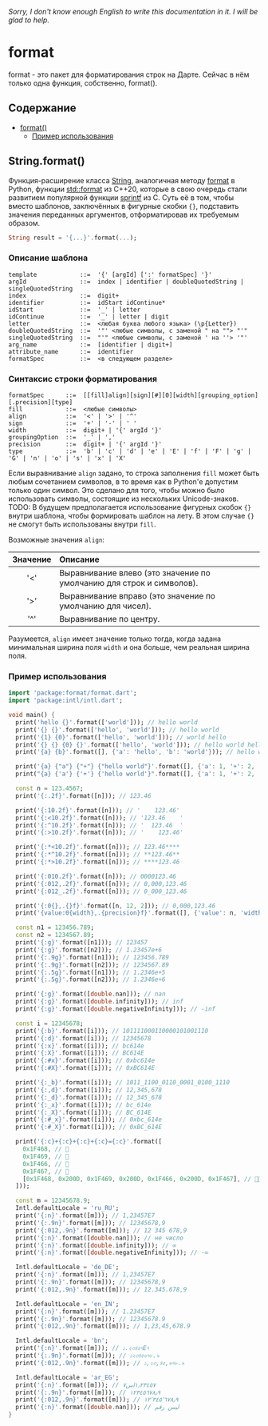 _Sorry, I don't know enough English to write this documentation in it. I will
be glad to help._

# format

format - это пакет для форматирования строк на Дарте. Сейчас в нём только одна
функция, собственно, format().

## Содержание
- [format()](#stringformat)
    - [Пример использования](#пример-использования)

## String.format()

Функция-расширение класса [String](https://api.dart.dev/stable/dart-core/String-class.html),
аналогичная методу [format](https://docs.python.org/3/library/string.html#format-string-syntax)
в Python, функции [std::format](https://en.cppreference.com/w/cpp/utility/format/format)
из С++20, которые в свою очередь стали развитием популярной функции [sprintf](https://en.cppreference.com/w/c/io/fprintf)
из C. Суть её в том, чтобы вместо шаблонов, заключённых в фигурные скобки `{}`,
подставить значения переданных аргументов, отформатировав их требуемым образом.

```dart
String result = '{...}'.format(...);
```

### Описание шаблона

```
template            ::=  '{' [argId] [':' formatSpec] '}'
argId               ::=  index | identifier | doubleQuotedString | singleQuotedString
index               ::=  digit+
identifier          ::=  idStart idContinue*
idStart             ::=  '_' | letter
idContinue          ::=  '_' | letter | digit
letter              ::=  <любая буква любого языка> (\p{Letter})
doubleQuotedString  ::=  '"' <любые символы, с заменой " на ""> "'"
singleQuotedString  ::=  "'" <любые символы, с заменой ' на ''> '"'
arg_name            ::=  [identifier | digit+]
attribute_name      ::=  identifier
formatSpec          ::=  <в следующем разделе>
```

### Синтаксис строки форматирования

```
formatSpec      ::=  [[fill]align][sign][#][0][width][grouping_option][.precision][type]
fill            ::=  <любые символы>
align           ::=  '<' | '>' | '^'
sign            ::=  '+' | '-' | ' '
width           ::=  digit+ | '{' argId '}'
groupingOption  ::=  '_' | ','
precision       ::=  digit+ | '{' argId '}'
type            ::=  'b' | 'c' | 'd' | 'e' | 'E' | 'f' | 'F' | 'g' | 'G' | 'n' | 'o' | 's' | 'x' | 'X'
```

Если выравнивание `align` задано, то строка заполнения `fill` может быть любым
сочетанием символов, в то время как в Python'е допустим только один символ. Это
сделано для того, чтобы можно было использовать символы, состоящие из нескольких
Unicode-знаков. TODO: В будущем предполагается использование фигурных скобок
`{}` внутри шаблона, чтобы формировать шаблон на лету. В этом случае `{}`
не смогут быть использованы внутри `fill`.

Возможные значения `align`:

| Значение | Описание
| :------: | :-------
| '<'      | Выравнивание влево (это значение по умолчанию для строк и символов).
| '>'      | Выравнивание вправо (это значение по умолчанию для чисел).
| '^'      | Выравнивание по центру.

Разумеется, `align` имеет значение только тогда, когда задана минимальная ширина
поля `width` и она больше, чем реальная ширина поля.

### Пример использования

```dart
import 'package:format/format.dart';
import 'package:intl/intl.dart';

void main() {
  print('hello {}'.format(['world'])); // hello world
  print('{} {}'.format(['hello', 'world'])); // hello world
  print('{1} {0}'.format(['hello', 'world'])); // world hello
  print('{} {} {0} {}'.format(['hello', 'world'])); // hello world hello world
  print('{a} {b}'.format([], {'a': 'hello', 'b': 'world'})); // hello world

  print('{a} {"a"} {"+"} {"hello world"}'.format([], {'a': 1, '+': 2, 'hello world': 3})); // 1 1 2 3
  print("{a} {'a'} {'+'} {'hello world'}".format([], {'a': 1, '+': 2, 'hello world': 3})); // 1 1 2 3

  const n = 123.4567;
  print('{:.2f}'.format([n])); // 123.46

  print('{:10.2f}'.format([n])); // '    123.46'
  print('{:<10.2f}'.format([n])); // '123.46    '
  print('{:^10.2f}'.format([n])); // '  123.46  '
  print('{:>10.2f}'.format([n])); // '    123.46'

  print('{:*<10.2f}'.format([n])); // 123.46****
  print('{:*^10.2f}'.format([n])); // **123.46**
  print('{:*>10.2f}'.format([n])); // ****123.46

  print('{:010.2f}'.format([n])); // 0000123.46
  print('{:012,.2f}'.format([n])); // 0,000,123.46
  print('{:012_.2f}'.format([n])); // 0_000_123.46

  print('{:0{},.{}f}'.format([n, 12, 2])); // 0,000,123.46
  print('{value:0{width},.{precision}f}'.format([], {'value': n, 'width': 12, 'precision': 2})); // 0,000,123.46

  const n1 = 123456.789;
  const n2 = 1234567.89;
  print('{:g}'.format([n1])); // 123457
  print('{:g}'.format([n2])); // 1.23457e+6
  print('{:.9g}'.format([n1])); // 123456.789
  print('{:.9g}'.format([n2])); // 1234567.89
  print('{:.5g}'.format([n1])); // 1.2346e+5
  print('{:.5g}'.format([n2])); // 1.2346e+6

  print('{:g}'.format([double.nan])); // nan
  print('{:g}'.format([double.infinity])); // inf
  print('{:g}'.format([double.negativeInfinity])); // -inf

  const i = 12345678;
  print('{:b}'.format([i])); // 101111000110000101001110
  print('{:d}'.format([i])); // 12345678
  print('{:x}'.format([i])); // bc614e
  print('{:X}'.format([i])); // BC614E
  print('{:#x}'.format([i])); // 0xbc614e
  print('{:#X}'.format([i])); // 0xBC614E

  print('{:_b}'.format([i])); // 1011_1100_0110_0001_0100_1110
  print('{:,d}'.format([i])); // 12,345,678
  print('{:_d}'.format([i])); // 12_345_678
  print('{:_x}'.format([i])); // bc_614e
  print('{:_X}'.format([i])); // BC_614E
  print('{:#_x}'.format([i])); // 0xbc_614e
  print('{:#_X}'.format([i])); // 0xBC_614E

  print('{:c}+{:c}+{:c}+{:c}={:c}'.format([
    0x1F468, // 👨
    0x1F469, // 👩
    0x1F466, // 👦
    0x1F467, // 👧
    [0x1F468, 0x200D, 0x1F469, 0x200D, 0x1F466, 0x200D, 0x1F467], // 👨‍👩‍👦‍👧
  ]));

  const m = 12345678.9;
  Intl.defaultLocale = 'ru_RU';
  print('{:n}'.format([m])); // 1,23457E7
  print('{:.9n}'.format([m])); // 12345678,9
  print('{:012,.9n}'.format([m])); // 12 345 678,9
  print('{:n}'.format([double.nan])); // не число
  print('{:n}'.format([double.infinity])); // ∞
  print('{:n}'.format([double.negativeInfinity])); // -∞

  Intl.defaultLocale = 'de_DE';
  print('{:n}'.format([m])); // 1,23457E7
  print('{:.9n}'.format([m])); // 12345678,9
  print('{:012,.9n}'.format([m])); // 12.345.678,9

  Intl.defaultLocale = 'en_IN';
  print('{:n}'.format([m])); // 1.23457E7
  print('{:.9n}'.format([m])); // 12345678.9
  print('{:012,.9n}'.format([m])); // 1,23,45,678.9

  Intl.defaultLocale = 'bn';
  print('{:n}'.format([m])); // ১.২৩৪৫৭E৭
  print('{:.9n}'.format([m])); // ১২৩৪৫৬৭৮.৯
  print('{:012,.9n}'.format([m])); // ১,২৩,৪৫,৬৭৮.৯

  Intl.defaultLocale = 'ar_EG';
  print('{:n}'.format([m])); // ١٫٢٣٤٥٧اس٧
  print('{:.9n}'.format([m])); // ١٢٣٤٥٦٧٨٫٩
  print('{:012,.9n}'.format([m])); // ١٢٬٣٤٥٬٦٧٨٫٩
  print('{:n}'.format([double.nan])); // ليس رقم
}
```
